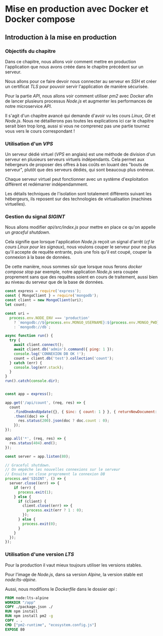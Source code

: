 # Mise en production avec Docker et Docker compose

## Introduction à la mise en production

### Objectifs du chapitre

Dans ce chapitre, nous allons voir comment mettre en production l'application que nous avons créée dans le chapitre précédent sur un serveur.

Nous allons pour ce faire devoir nous connecter au serveur en *SSH* et créer un certificat *TLS* pour pouvoir servir l'application de manière sécurisée.

Pour la partie *API*, nous allons voir comment utiliser *pm2* avec *Docker* afin de lancer plusieurs processus *Node.js* et augmenter les performances de notre microservice *API*.

Il s'agit d'un chapitre avancé qui demande d'avoir vu les cours *Linux*, *Git* et *Node.js*. Nous ne détaillerons pas toutes les explications ici car le chapitre serait bien trop long, aussi si vous ne comprenez pas une partie tournez vous vers le cours correspondant !

### Utilisation d'un *VPS*

Un serveur dédié virtuel (*VPS* en anglais) est une méthode de division d'un serveur en plusieurs serveurs virtuels indépendants. Cela permet aux hébergeurs de proposer des offres à bas coûts en louant des "bouts de serveur", plutôt que des serveurs dédiés, qui sont beaucoup plus onéreux.

Chaque serveur virtuel peut fonctionner avec un système d'exploitation différent et redémarrer indépendamment.

Les détails techniques de l'isolation sont totalement différents suivant les hébergeurs, ils reposent sur des technologies de virtualisation (machines virtuelles).

### Gestion du signal *SIGINT*

Nous allons modifier *api/src/index.js* pour mettre en place ce qu'on appelle un *graceful shutdown*.

Cela signifie que lorsque l'application *Node.js* reçoit un signal d'arrêt (*cf le cours Linux pour les signaux*), nous voulons couper le serveur pour ne plus qu'il accepte de requête entrante, puis une fois qu'il est coupé, couper la connexion à la base de données.

De cette manière, nous sommes sûr que lorsque nous ferons *docker compose stop* par exemple, notre application *Node.js* sera coupée proprement sans que des requêtes soient en cours de traitement, aussi bien au niveau du serveur que de la base de données.

```js
const express = require('express');
const { MongoClient } = require('mongodb');
const client = new MongoClient(uri);
let count;

const uri =
  process.env.NODE_ENV === 'production'
    ? `mongodb://${process.env.MONGO_USERNAME}:${process.env.MONGO_PWD}@db`
    : `mongodb://db`;

async function run() {
  try {
    await client.connect();
    await client.db('admin').command({ ping: 1 });
    console.log('CONNEXION DB OK !');
    count = client.db('test').collection('count');
  } catch (err) {
    console.log(err.stack);
  }
}
run().catch(console.dir);


const app = express();

app.get('/api/count', (req, res) => {
  count
    .findOneAndUpdate({}, { $inc: { count: 1 } }, { returnNewDocument: true, upsert: true })
    .then((doc) => {
      res.status(200).json(doc ? doc.count : 0);
    });
});

app.all('*', (req, res) => {
  res.status(404).end();
});

const server = app.listen(80);

// Graceful shutdown.
// On empêche les nouvelles connexions sur le serveur
// Ensuite on close proprement la connexion DB
process.on('SIGINT', () => {
  server.close((err) => {
    if (err) {
      process.exit(1);
    } else {
      if (client) {
        client.close((err) => {
          process.exit(err ? 1 : 0);
        });
      } else {
        process.exit(0);
      }
    }
  });
});
```

### Utilisation d'une version *LTS*

Pour la production il vaut mieux toujours utiliser les versions stables.

Pour l'image de *Node.js*, dans sa version *Alpine*, la version stable est *node:lts-alpine*.

Aussi, nous modifions le *Dockerfile* dans le dossier *api* :

```dockerfile
FROM node:lts-alpine
WORKDIR "/app"
COPY ./package.json ./
RUN npm install
RUN npm install pm2 -g
COPY . .
CMD ["pm2-runtime", "ecosystem.config.js"]
EXPOSE 80
```